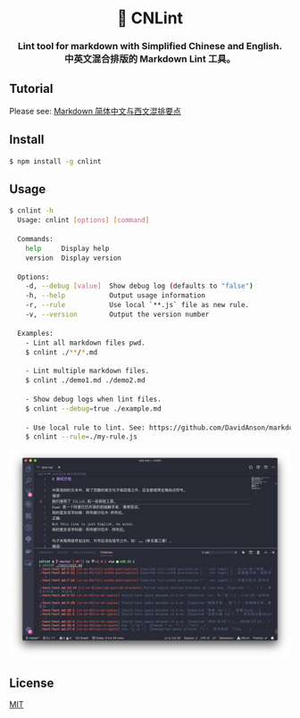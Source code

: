 <h1 align="center">🚒 CNLint</h1>

<h3 align="center">Lint tool for markdown with Simplified Chinese and English.<br />中英文混合排版的 Markdown Lint 工具。</h3>

## Tutorial

Please see: [Markdown 简体中文与西文混排要点](https://www.yuque.com/jeason/box/ispdnv)

## Install

```sh
$ npm install -g cnlint
```

## Usage

```sh
$ cnlint -h
  Usage: cnlint [options] [command]
  
  Commands:
    help     Display help
    version  Display version
  
  Options:
    -d, --debug [value]  Show debug log (defaults to "false")
    -h, --help           Output usage information
    -r, --rule           Use local `**.js` file as new rule.
    -v, --version        Output the version number
  
  Examples:
    - Lint all markdown files pwd.
    $ cnlint ./**/*.md

    - Lint multiple markdown files.
    $ cnlint ./demo1.md ./demo2.md

    - Show debug logs when lint files.
    $ cnlint --debug=true ./example.md

    - Use local rule to lint. See: https://github.com/DavidAnson/markdownlint/blob/master/doc/CustomRules.md
    $ cnlint --rule=./my-rule.js
```

![demo](images/demo.jpg)

## License

[MIT](LICENSE)
